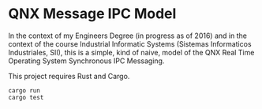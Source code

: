 # QNX Message IPC Model


In the context of my Engineers Degree (in progress as of 2016) and in the context of the course Industrial Informatic Systems
(Sistemas Informaticos Industriales, SII), this is a simple, kind of naive, model of the QNX Real Time Operating System
Synchronous IPC Messaging.


This project requires Rust and Cargo.


```
cargo run
cargo test
```
